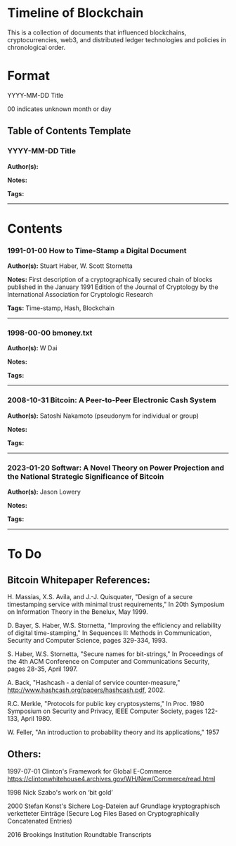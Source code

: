 # Timeline of Blockchain
This is a collection of documents that influenced blockchains, cryptocurrencies, web3, and distributed ledger technologies and policies in chronological order.

# Format
YYYY-MM-DD Title

00 indicates unknown month or day

## Table of Contents Template
### YYYY-MM-DD Title

**Author(s):** 

**Notes:** 

**Tags:**

---
# Contents
### 1991-01-00 How to Time-Stamp a Digital Document

**Author(s):**  Stuart Haber, W. Scott Stornetta

**Notes:** First description of a cryptographically secured chain of blocks published in the January 1991 Edition of the Journal of Cryptology by the International Association for Cryptologic Research

**Tags:** Time-stamp, Hash, Blockchain

---
### 1998-00-00 bmoney.txt

**Author(s):** W Dai

**Notes:**

**Tags:**

---
### 2008-10-31 Bitcoin: A Peer-to-Peer Electronic Cash System

**Author(s):** Satoshi Nakamoto (pseudonym for individual or group)

**Notes:**

**Tags:**

---
### 2023-01-20 Softwar: A Novel Theory on Power Projection and the National Strategic Significance of Bitcoin

**Author(s):** Jason Lowery

**Notes:**

**Tags:**

---

# To Do
## Bitcoin Whitepaper References:
H. Massias, X.S. Avila, and J.-J. Quisquater, "Design of a secure timestamping service with minimal trust requirements," In 20th Symposium on Information Theory in the Benelux, May 1999. 

D. Bayer, S. Haber, W.S. Stornetta, "Improving the efficiency and reliability of digital time-stamping," In Sequences II: Methods in Communication, Security and Computer Science, pages 329-334, 1993.

S. Haber, W.S. Stornetta, "Secure names for bit-strings," In Proceedings of the 4th ACM Conference on Computer and Communications Security, pages 28-35, April 1997.

A. Back, "Hashcash - a denial of service counter-measure," http://www.hashcash.org/papers/hashcash.pdf, 2002. 

R.C. Merkle, "Protocols for public key cryptosystems," In Proc. 1980 Symposium on Security and Privacy, IEEE Computer Society, pages 122-133, April 1980. 

W. Feller, "An introduction to probability theory and its applications," 1957

## Others:
1997-07-01 Clinton's Framework for Global E-Commerce https://clintonwhitehouse4.archives.gov/WH/New/Commerce/read.html

1998 Nick Szabo's work on ‘bit gold’

2000 Stefan Konst's Sichere Log-Dateien auf Grundlage kryptographisch verketteter Einträge (Secure Log Files Based on Cryptographically Concatenated Entries)

2016 Brookings Institution Roundtable Transcripts

